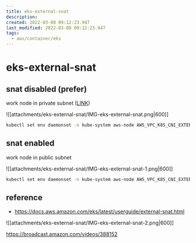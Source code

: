 ```yaml
---
title: eks-external-snat
description: 
created: 2022-03-08 09:12:23.947
last_modified: 2022-03-08 09:12:23.947
tags:
  - aws/container/eks
---
```


# eks-external-snat

## snat disabled (prefer)
work node in private subnet ([LINK](https://aws.github.io/aws-eks-best-practices/reliability/docs/networkmanagement/#snat))

![[attachments/eks-external-snat/IMG-eks-external-snat.png|600]]
```sh
kubectl set env daemonset -n kube-system aws-node AWS_VPC_K8S_CNI_EXTERNALSNAT=true
```

## snat enabled
work node in public subnet

![[attachments/eks-external-snat/IMG-eks-external-snat-1.png|600]]
```sh
kubectl set env daemonset -n kube-system aws-node AWS_VPC_K8S_CNI_EXTERNALSNAT=false
```



## reference
- https://docs.aws.amazon.com/eks/latest/userguide/external-snat.html

![[attachments/eks-external-snat/IMG-eks-external-snat-2.png|600]]

https://broadcast.amazon.com/videos/388152



